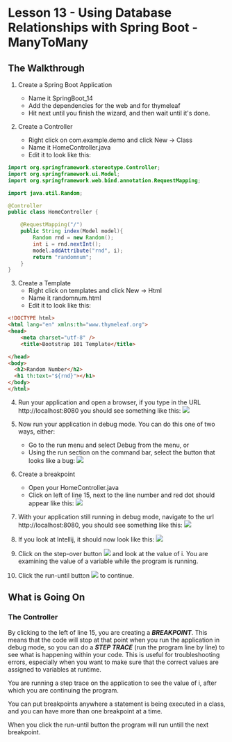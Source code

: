 # Lesson 13 - Using Database Relationships with Spring Boot - ManyToMany 
## The Walkthrough 

1. Create a Spring Boot Application 
	* Name it SpringBoot_14 
	* Add the dependencies for the web and for thymeleaf 
	* Hit next until you finish the wizard, and then wait until it's done.    

2. Create a Controller 
	* Right click on com.example.demo and click New -> Class 
	* Name it HomeController.java 
	* Edit it to look like this: 

``` java
import org.springframework.stereotype.Controller;
import org.springframework.ui.Model;
import org.springframework.web.bind.annotation.RequestMapping;

import java.util.Random;

@Controller
public class HomeController {

    @RequestMapping("/")
    public String index(Model model){
        Random rnd = new Random();
        int i = rnd.nextInt();
        model.addAttribute("rnd", i);
        return "randomnum";
    }
}
```

3. Create a Template 
  	* Right click on templates and click New -> Html 
	* Name it randomnum.html 
	* Edit it to look like this: 

```html
<!DOCTYPE html>
<html lang="en" xmlns:th="www.thymeleaf.org">
<head>
    <meta charset="utf-8" />
    <title>Bootstrap 101 Template</title>

</head>
<body>
  <h2>Random Number</h2>
  <h1 th:text="${rnd}"></h1>
</body>
</html>
```

4. Run your application and open a browser, if you type in the URL http://localhost:8080 you should see something like this: 
![](https://github.com/ajhenley/unofficialguides/blob/master/IntroToSpringBoot/img/Lesson14a.png)

5. Now run your application in debug mode. You can do this one of two ways, either:
    * Go to the run menu and select Debug <program name> from the menu, or
    * Using the run section on the command bar, select the button that looks like a bug:
![](https://github.com/ajhenley/unofficialguides/blob/master/IntroToSpringBoot/img/Lesson14b.png)
    
6. Create a breakpoint
    * Open your HomeController.java
    * Click on left of line 15, next to the line number and red dot should appear like this:
    ![](https://github.com/ajhenley/unofficialguides/blob/master/IntroToSpringBoot/img/Lesson14c.png)

7. With your application still running in debug mode, navigate to the url http://localhost:8080, you should see something like this:
![](https://github.com/ajhenley/unofficialguides/blob/master/IntroToSpringBoot/img/Lesson14d.png)

8. If you look at Intellij, it should now look like this:
![](https://github.com/ajhenley/unofficialguides/blob/master/IntroToSpringBoot/img/Lesson14e.png)

9. Click on the step-over button ![](https://github.com/ajhenley/unofficialguides/blob/master/IntroToSpringBoot/img/Lesson14f.png)
 and look at the value of i. You are examining the value of a variable while the program is running. 
 
 10. Click the run-until button ![](https://github.com/ajhenley/unofficialguides/blob/master/IntroToSpringBoot/img/Lesson14g.png)
 to continue.


## What is Going On

### The Controller 
By clicking to the left of line 15, you are creating a *__BREAKPOINT__*. This means that the code will stop at that point when you run the application in debug mode, so you can do a *__STEP TRACE__* (run the program line by line) to see what is happening within your code. This is useful for troubleshooting errors, especially when you want to make sure that the correct values are assigned to variables at runtime. 

You are running a step trace on the application to see the value of i, after which you are continuing the program. 

You can put breakpoints anywhere a statement is being executed in a class, and you can have more than one breakpoint at a time. 

When you click the run-until button the program will run untill the next breakpoint. 
